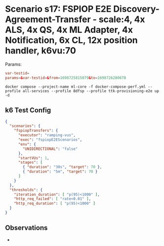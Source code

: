 # Scenario s17: FSPIOP E2E Discovery-Agreement-Transfer - scale:4, 4x ALS, 4x QS, 4x ML Adapter, 4x Notification, 6x CL, 12x position handler, k6vu:70

Params:
```conf
var-testid=
params=&var-testid=&from=1698725815079&to=1698726280678
```

```
docker compose --project-name ml-core -f docker-compose-perf.yml --profile all-services --profile 8dfsp --profile ttk-provisioning-e2e up -d
```

## k6 Test Config

```json
{
  "scenarios": {
    "fspiopTransfers": {
      "executor": "ramping-vus",
      "exec": "fspiopE2EScenarios",
      "env": {
        "UNIDIRECTIONAL": "false"
      },
      "startVUs": 1,
      "stages": [
        { "duration": "30s", "target": 70 },
        { "duration": "5m", "target": 70 }
      ]
    }
  },
  "thresholds": {
    "iteration_duration": [ "p(95)<1000" ],
    "http_req_failed": [ "rate<0.01" ],
    "http_req_duration": [ "p(95)<1000" ]
  }
}
```

## Observations

-
